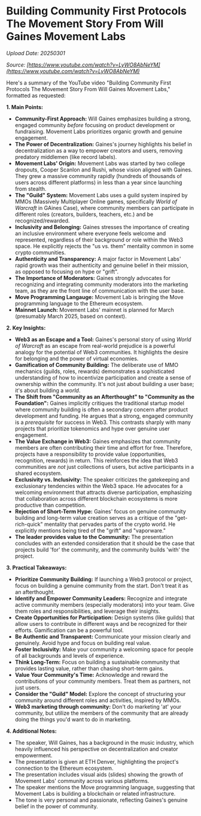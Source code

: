 # Building Community First Protocols The Movement Story From Will Gaines Movement Labs

*Upload Date: 20250301*

*Source: [https://www.youtube.com/watch?v=LyWO8AbNeYM](https://www.youtube.com/watch?v=LyWO8AbNeYM)*

Here's a summary of the YouTube video "Building Community First Protocols The Movement Story From Will Gaines Movement Labs," formatted as requested:

**1. Main Points:**

*   **Community-First Approach:** Will Gaines emphasizes building a strong, engaged community *before* focusing on product development or fundraising. Movement Labs prioritizes organic growth and genuine engagement.
*   **The Power of Decentralization:** Gaines's journey highlights his belief in decentralization as a way to empower creators and users, removing predatory middlemen (like record labels).
*    **Movement Labs' Origin:**  Movement Labs was started by two college dropouts, Cooper Scanlon and Rushi, whose vision aligned with Gaines. They grew a massive community rapidly (hundreds of thousands of users across different platforms) in less than a year since launching from stealth.
*   **The "Guild" System:** Movement Labs uses a guild system inspired by MMOs (Massively Multiplayer Online games, specifically *World of Warcraft* in GAines Case), where community members can participate in different roles (creators, builders, teachers, etc.) and be recognized/rewarded.
*   **Inclusivity and Belonging:** Gaines stresses the importance of creating an inclusive environment where everyone feels welcome and represented, regardless of their background or role within the Web3 space.  He explicitly rejects the "us vs. them" mentality common in some crypto communities.
*   **Authenticity and Transparency:**  A major factor in Movement Labs' rapid growth was their authenticity and genuine belief in their mission, as opposed to focusing on hype or "grift".
*   **The Importance of Moderators:** Gaines strongly advocates for recognizing and integrating community moderators into the marketing team, as they are the front line of communication with the user base.
*    **Move Programming Langauge:** Movement Lab is bringing the Move programming language to the Ethereum ecosystem.
* **Mainnet Launch:** Movement Labs' mainnet is planned for March (presumably March 2025, based on context).

**2. Key Insights:**

*   **Web3 as an Escape and a Tool:** Gaines's personal story of using *World of Warcraft* as an escape from real-world prejudice is a powerful analogy for the potential of Web3 communities. It highlights the desire for belonging and the power of virtual economies.
*   **Gamification of Community Building:** The deliberate use of MMO mechanics (guilds, roles, rewards) demonstrates a sophisticated understanding of how to incentivize participation and create a sense of ownership within the community.  It's not just about building a user base; it's about building a *world*.
*   **The Shift from "Community as an Afterthought" to "Community as the Foundation":**  Gaines implicitly critiques the traditional startup model where community building is often a secondary concern after product development and funding.  He argues that a strong, engaged community is a *prerequisite* for success in Web3. This contrasts sharply with many projects that prioritize tokenomics and hype over genuine user engagement.
*   **The Value Exchange in Web3:** Gaines emphasizes that community members are often contributing their time and effort for free.  Therefore, projects have a responsibility to provide value (opportunities, recognition, rewards) in return.  This reinforces the idea that Web3 communities are *not* just collections of users, but active participants in a shared ecosystem.
* **Exclusivity vs. Inclusivity:** The speaker criticizes the gatekeeping and exclusionary tendencies within the Web3 space. He advocates for a welcoming environment that attracts diverse participation, emphasizing that collaboration across different blockchain ecosystems is more productive than competition.
* **Rejection of Short-Term Hype:** Gaines' focus on genuine community building and long-term value creation serves as a critique of the "get-rich-quick" mentality that pervades parts of the crypto world. He explicitly mentions being tired of the "grift" and "vaporware."
* **The leader provides value to the Community:** The presentation concludes with an extended consideration that it should be the case that projects build 'for' the community, and the community builds 'with' the project.

**3. Practical Takeaways:**

*   **Prioritize Community Building:** If launching a Web3 protocol or project, focus on building a genuine community from the start.  Don't treat it as an afterthought.
*   **Identify and Empower Community Leaders:** Recognize and integrate active community members (especially moderators) into your team.  Give them roles and responsibilities, and leverage their insights.
*   **Create Opportunities for Participation:** Design systems (like guilds) that allow users to contribute in different ways and be recognized for their efforts.  Gamification can be a powerful tool.
*   **Be Authentic and Transparent:** Communicate your mission clearly and genuinely.  Avoid hype and focus on building real value.
*   **Foster Inclusivity:**  Make your community a welcoming space for people of all backgrounds and levels of experience.
*   **Think Long-Term:**  Focus on building a sustainable community that provides lasting value, rather than chasing short-term gains.
*   **Value Your Community's Time:** Acknowledge and reward the contributions of your community members. Treat them as partners, not just users.
*   **Consider the "Guild" Model:** Explore the concept of structuring your community around different roles and activities, inspired by MMOs.
* **Web3 marketing through community:** Don't do marketing 'at' your community, but utilize the members of the community that are already doing the things you'd want to do in marketing.

**4. Additional Notes:**

*   The speaker, Will Gaines, has a background in the music industry, which heavily influenced his perspective on decentralization and creator empowerment.
*   The presentation is given at ETH Denver, highlighting the project's connection to the Ethereum ecosystem.
*   The presentation includes visual aids (slides) showing the growth of Movement Labs' community across various platforms.
*   The speaker mentions the Move programming language, suggesting that Movement Labs is building a blockchain or related infrastructure.
*  The tone is very personal and passionate, reflecting Gaines's genuine belief in the power of community.
